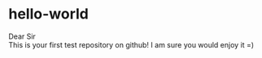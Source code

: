 # hello-world
Dear Sir	
This is your first test repository on github! I am sure you would enjoy it =)
